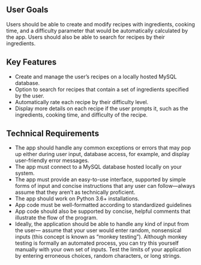 ## User Goals ##
Users should be able to create and modify recipes with ingredients, cooking time, and a difficulty
parameter that would be automatically calculated by the app. Users should also be able to search for
recipes by their ingredients.

## Key Features ##
* Create and manage the user’s recipes on a locally hosted MySQL database.
* Option to search for recipes that contain a set of ingredients specified by the user.
* Automatically rate each recipe by their difficulty level.
* Display more details on each recipe if the user prompts it, such as the ingredients, cooking time,
and difficulty of the recipe.

## Technical Requirements ##
* The app should handle any common exceptions or errors that may pop up either during user
input, database access, for example, and display user-friendly error messages.
* The app must connect to a MySQL database hosted locally on your system.
* The app must provide an easy-to-use interface, supported by simple forms of input and concise
instructions that any user can follow—always assume that they aren’t as technically proficient.
* The app should work on Python 3.6+ installations.
* App code must be well-formatted according to standardized guidelines
* App code should also be supported by concise, helpful comments that illustrate the flow of the
program.
* Ideally, the application should be able to handle any kind of input from the user— assume that
your user would enter random, nonsensical inputs (this concept is known as “monkey testing”).
Although monkey testing is formally an automated process, you can try this yourself manually
with your own set of inputs. Test the limits of your application by entering erroneous choices,
random characters, or long strings.
